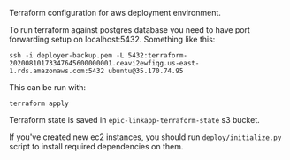 Terraform configuration for aws deployment environment.

To run terraform against postgres database you need to have port forwarding setup on localhost:5432. Something like this:

```
ssh -i deployer-backup.pem -L 5432:terraform-20200810173347645600000001.ceavi2ewfiqg.us-east-1.rds.amazonaws.com:5432 ubuntu@35.170.74.95
```

This can be run with:

```
terraform apply
```

Terraform state is saved in `epic-linkapp-terraform-state` s3 bucket.

If you've created new ec2 instances, you should run `deploy/initialize.py` script to install required dependencies on them.
